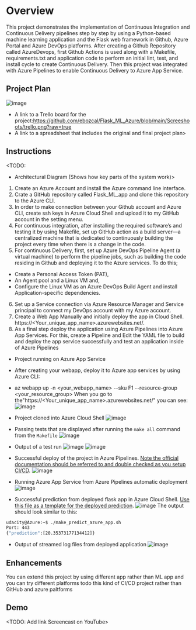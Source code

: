 # Overview

This project demonstrates the implementation of Continuous Integration and Continuous Delivery pipelines step by step by using a Python-based machine learning application and the Flask web framework in Github, Azure Portal and Azure DevOps platforms. 
After creating a Github Repository called AzureDevops, first Github Actions is used along with a Makefile, requirements.txt and application code to perform an initial lint, test, and install cycle to create Continuous Delivery. Then this project was integrated with Azure Pipelines to enable Continuous Delivery to Azure App Service.

## Project Plan
![image](https://user-images.githubusercontent.com/47538198/227804650-1b6e4532-d925-4608-867e-c83f2b620aa1.png)
* A link to a Trello board for the project:https://github.com/ebozcal/Flask_ML_Azure/blob/main/Screeshoots/trello.png?raw=true
* A link to a spreadsheet that includes the original and final project plan>

## Instructions

<TODO:  
* Architectural Diagram (Shows how key parts of the system work)>

1. Create an Azure Account and install the Azure command line interface. 
2. Crate a GitHub repository called Flask_ML_app and clone this repository to the Azure CLI. 
3. In order to make connection between your Github account and Azure CLI, create ssh keys in Azure Cloud Shell and upload it to my GitHub account in the setting menu.
4. For continuous integration, after installing the required software’s and testing it by using Makefile, set up GitHub action as a build server—a centralized machine that is dedicated to continuously building the project every time when there is a change in the code. 
5. For continuous Delivery, first, set up Azure DevOps Pipeline Agent (a virtual machine) to perform the pipeline jobs, such as building the code residing in Github and deploying it to the Azure services. To do this;
  - Create a Personal Access Token (PAT), 
  - An Agent pool and a Linux VM and,
  - Configure the Linux VM as an Azure DevOps Build Agent and install Application-specific dependencies.
6. Set up a Service connection via Azure Resource Manager and Service principal to connect my DevOps account with my Azure account.
7. Create a Web App Manually and initially deploy the app in Cloud Shell. https://<Your_unique_app_name>.azurewebsites.net/.
8. As a final step deploy the application using Azure Pipelines into Azure App Services. For this, create a Pipeline and Edit the YAML file to build and deploy the app service successfully and test an application inside of Azure Pipelines


* Project running on Azure App Service
* After creating your webapp, deploy it to Azure app services by using Azure CLI:
* az webapp up -n <your_webapp_name> --sku F1 --resource-group <your_resource_group>
When you go to the"https://<Your_unique_app_name>.azurewebsites.net/" you can see:
![image](https://user-images.githubusercontent.com/47538198/227805165-301e4bbd-761f-434d-8257-3746496218d6.png)
* Project cloned into Azure Cloud Shell
![image](https://user-images.githubusercontent.com/47538198/227804273-c1d72551-62fd-44c3-8dc4-d785accda905.png)

* Passing tests that are displayed after running the `make all` command from the `Makefile`
![image](https://user-images.githubusercontent.com/47538198/227804388-6644b88b-04b1-4732-80e8-2c6dfb302465.png)

* Output of a test run
![image](https://user-images.githubusercontent.com/47538198/227804191-0181b58b-8d48-4f88-a4bd-96714b61a6c2.png)
![image](https://user-images.githubusercontent.com/47538198/227804523-d76521a5-5fd3-4d5b-9417-64f17abca0b3.png)
* Successful deploy of the project in Azure Pipelines.  [Note the official documentation should be referred to and double checked as you setup CI/CD](https://docs.microsoft.com/en-us/azure/devops/pipelines/ecosystems/python-webapp?view=azure-devops).
![image](https://user-images.githubusercontent.com/47538198/227804570-49ace199-87b9-49ea-9d70-60c056e97a5e.png)
* Running Azure App Service from Azure Pipelines automatic deployment
![image](https://user-images.githubusercontent.com/47538198/227805577-63c3c63d-8f50-4c13-8d41-76f16083438b.png)
* Successful prediction from deployed flask app in Azure Cloud Shell.  [Use this file as a template for the deployed prediction](https://github.com/udacity/nd082-Azure-Cloud-DevOps-Starter-Code/blob/master/C2-AgileDevelopmentwithAzure/project/starter_files/flask-sklearn/make_predict_azure_app.sh).
![image](https://user-images.githubusercontent.com/47538198/227804717-553171e9-23e4-4860-8288-2b1c1a16f5db.png)
The output should look similar to this:

```bash
udacity@Azure:~$ ./make_predict_azure_app.sh
Port: 443
{"prediction":[20.35373177134412]}
```

* Output of streamed log files from deployed application
![image](https://user-images.githubusercontent.com/47538198/227804769-f8ea31ad-80fe-41c0-adc8-c1287be5dece.png)

## Enhancements
You can extend this project by using different app rather than ML app and you can try different platforms todo this kind of CI/CD project rather than GitHub and azure paltforms

## Demo 

<TODO: Add link Screencast on YouTube>


